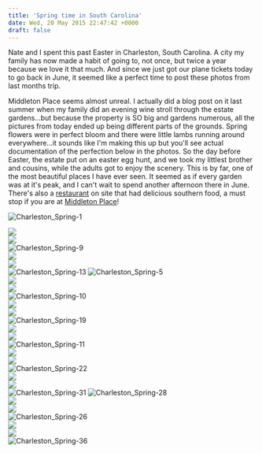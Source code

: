```yaml
---
title: 'Spring time in South Carolina'
date: Wed, 20 May 2015 22:47:42 +0000
draft: false
---
```


Nate and I spent this past Easter in Charleston, South Carolina. A city my family has now made a habit of going to, not once, but twice a year because we love it that much. And since we just got our plane tickets today to go back in June, it seemed like a perfect time to post these photos from last months trip.

Middleton Place seems almost unreal. I actually did a blog post on it last summer when my family did an evening wine stroll through the estate gardens...but because the property is SO big and gardens numerous, all the pictures from today ended up being different parts of the grounds. Spring flowers were in perfect bloom and there were little lambs running around everywhere...it sounds like I'm making this up but you'll see actual documentation of the perfection below in the photos. So the day before Easter, the estate put on an easter egg hunt, and we took my littlest brother and cousins, while the adults got to enjoy the scenery. This is by far, one of the most beautiful places I have ever seen. It seemed as if every garden was at it's peak, and I can't wait to spend another afternoon there in June. There's also a [restaurant](https://www.middletonplace.org/restaurant.html) on site that had delicious southern food, a must stop if you are at [Middleton Place](https://www.middletonplace.org/)!

![Charleston_Spring-1](https://djh82r8xhqebh.cloudfront.net/uploads/2015/05/Charleston_Spring-1.jpg) <div class="flex-ns mhn2-ns mb3"> <div class="ph2-ns w-50-ns">![](https://djh82r8xhqebh.cloudfront.net/uploads/2015/05/Charleston_Spring-21.jpg)</div> <div class="ph2-ns w-50-ns">![](https://djh82r8xhqebh.cloudfront.net/uploads/2015/05/Charleston_Spring-8.jpg)</div> </div> ![Charleston_Spring-9](https://djh82r8xhqebh.cloudfront.net/uploads/2015/05/Charleston_Spring-9.jpg) <div class="flex-ns mhn2-ns mb3"> <div class="ph2-ns w-50-ns">![](https://djh82r8xhqebh.cloudfront.net/uploads/2015/05/Charleston_Spring-4.jpg)</div> <div class="ph2-ns w-50-ns">![](https://djh82r8xhqebh.cloudfront.net/uploads/2015/05/Charleston_Spring-3.jpg)</div> </div> ![Charleston_Spring-13](https://djh82r8xhqebh.cloudfront.net/uploads/2015/05/Charleston_Spring-13.jpg) ![Charleston_Spring-5](https://djh82r8xhqebh.cloudfront.net/uploads/2015/05/Charleston_Spring-5.jpg) <div class="flex-ns mhn2-ns mb3"> <div class="ph2-ns w-50-ns">![](https://djh82r8xhqebh.cloudfront.net/uploads/2015/05/Charleston_Spring-7.jpg)</div> <div class="ph2-ns w-50-ns">![](https://djh82r8xhqebh.cloudfront.net/uploads/2015/05/Charleston_Spring-14.jpg)</div> </div> ![Charleston_Spring-10](https://djh82r8xhqebh.cloudfront.net/uploads/2015/05/Charleston_Spring-10.jpg) <div class="flex-ns mhn2-ns mb3"> <div class="ph2-ns w-50-ns">![](https://djh82r8xhqebh.cloudfront.net/uploads/2015/05/Charleston_Spring-16.jpg)</div> <div class="ph2-ns w-50-ns">![](https://djh82r8xhqebh.cloudfront.net/uploads/2015/05/Charleston_Spring-6.jpg)</div> </div> ![Charleston_Spring-19](https://djh82r8xhqebh.cloudfront.net/uploads/2015/05/Charleston_Spring-19.jpg) <div class="flex-ns mhn2-ns mb3"> <div class="ph2-ns w-50-ns">![](https://djh82r8xhqebh.cloudfront.net/uploads/2015/05/Charleston_Spring-2.jpg)</div> <div class="ph2-ns w-50-ns">![](https://djh82r8xhqebh.cloudfront.net/uploads/2015/05/Charleston_Spring-12.jpg)</div> </div> ![Charleston_Spring-11](https://djh82r8xhqebh.cloudfront.net/uploads/2015/05/Charleston_Spring-11.jpg) <div class="flex-ns mhn2-ns mb3"> <div class="ph2-ns w-50-ns">![](https://djh82r8xhqebh.cloudfront.net/uploads/2015/05/Charleston_Spring-20.jpg)</div> <div class="ph2-ns w-50-ns">![](https://djh82r8xhqebh.cloudfront.net/uploads/2015/05/Charleston_Spring-17.jpg)</div> </div> ![Charleston_Spring-22](https://djh82r8xhqebh.cloudfront.net/uploads/2015/05/Charleston_Spring-22.jpg) <div class="flex-ns mhn2-ns mb3"> <div class="ph2-ns w-50-ns">![](https://djh82r8xhqebh.cloudfront.net/uploads/2015/05/Charleston_Spring-23.jpg)</div> <div class="ph2-ns w-50-ns">![](https://djh82r8xhqebh.cloudfront.net/uploads/2015/05/Charleston_Spring-27.jpg)</div> </div> ![Charleston_Spring-31](https://djh82r8xhqebh.cloudfront.net/uploads/2015/05/Charleston_Spring-31.jpg) ![Charleston_Spring-28](https://djh82r8xhqebh.cloudfront.net/uploads/2015/05/Charleston_Spring-28.jpg) <div class="flex-ns mhn2-ns mb3"> <div class="ph2-ns w-50-ns">![](https://djh82r8xhqebh.cloudfront.net/uploads/2015/05/Charleston_Spring-32.jpg)</div> <div class="ph2-ns w-50-ns">![](https://djh82r8xhqebh.cloudfront.net/uploads/2015/05/Charleston_Spring-33.jpg)</div> </div> ![Charleston_Spring-26](https://djh82r8xhqebh.cloudfront.net/uploads/2015/05/Charleston_Spring-26.jpg) <div class="flex-ns mhn2-ns mb3"> <div class="ph2-ns w-50-ns">![](https://djh82r8xhqebh.cloudfront.net/uploads/2015/05/Charleston_Spring-25.jpg)</div> <div class="ph2-ns w-50-ns">![](https://djh82r8xhqebh.cloudfront.net/uploads/2015/05/Charleston_Spring-35.jpg)</div> </div> ![Charleston_Spring-36](https://djh82r8xhqebh.cloudfront.net/uploads/2015/05/Charleston_Spring-36.jpg)